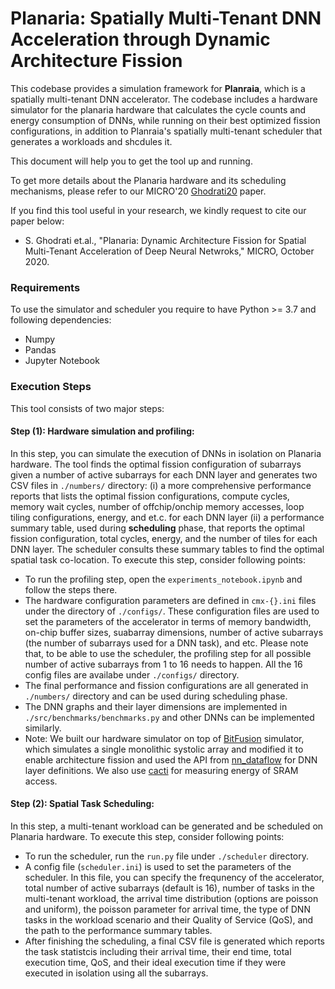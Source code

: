 # Planaria: Spatially Multi-Tenant DNN Acceleration through Dynamic Architecture Fission

This codebase provides a simulation framework for **Planraia**, which is a spatially multi-tenant DNN accelerator. The codebase includes a hardware simulator for the planaria hardware that calculates the cycle counts and energy consumption of DNNs, while running on their best optimized fission configurations, in addition to Planraia's spatially multi-tenant scheduler that generates a workloads and shcdules it.

This document will help you to get the tool up and running.

To get more details about the Planaria hardware and its scheduling mechanisms, please refer to our MICRO'20 [Ghodrati20](https://www.microarch.org/micro53/papers/738300a681.pdf) paper.

If you find this tool useful in your research, we kindly request to cite our paper below:
* S. Ghodrati et.al., "Planaria: Dynamic Architecture Fission for Spatial Multi-Tenant Acceleration of Deep Neural Netwroks," MICRO, October 2020.

### Requirements
To use the simulator and scheduler you require to have Python >= 3.7 and following dependencies:
* Numpy
* Pandas
* Jupyter Notebook

### Execution Steps
This tool consists of two major steps:

#### Step (1): Hardware simulation and profiling:
In this step, you can simulate the execution of DNNs in isolation on Planaria hardware. The tool finds the optimal fission configuration of subarrays given a number of active subarrays for each DNN layer and generates two CSV files in `./numbers/` directory: (i) a more comprehensive performance reports that lists the optimal fission configurations, compute cycles, memory wait cycles, number of offchip/onchip memory accesses, loop tiling configurations, energy, and et.c. for each DNN layer (ii) a performance summary table, used during **scheduling** phase, that reports the optimal fission configuration, total cycles, energy, and the number of tiles for each DNN layer. The scheduler consults these summary tables to find the optimal spatial task co-location. To execute this step, consider following points:
* To run the profiling step, open the `experiments_notebook.ipynb` and follow the steps there.
* The hardware configuration parameters are defined in `cmx-{}.ini` files under the directory of `./configs/`. These configuration files are used to set the parameters of the accelerator in terms of memory bandwidth, on-chip buffer sizes, suabarray dimensions, number of active subarrays (the number of subarrays used for a DNN task), and etc. Please note that, to be able to use the scheduler, the profiling step for all possible number of active subarrays from 1 to 16 needs to happen. All the 16 config files are availabe under `./configs/` directory.
* The final performance and fission configurations are all generated in `./numbers/` directory and can be used during scheduling phase.
* The DNN graphs and their layer dimensions are implemented in `./src/benchmarks/benchmarks.py` and other DNNs can be implemented similarly.
* Note: We built our hardware simulator on top of [BitFusion](https://github.com/hsharma35/bitfusion) simulator, which simulates a single monolithic systolic array and modified it to enable architecture fission and used the API from [nn_dataflow](https://github.com/stanford-mast/nn_dataflow) for DNN layer definitions. We also use [cacti](https://github.com/HewlettPackard/cacti) for measuring energy of SRAM access.

#### Step (2): Spatial Task Scheduling:
In this step, a multi-tenant workload can be generated and be scheduled on Planaria hardware. To execute this step, consider following points:
* To run the scheduler, run the `run.py` file under `./scheduler` directory.
* A config file (`scheduler.ini`) is used to set the parameters of the scheduler. In this file, you can specify the frequnency of the accelerator, total number of active subarrays (default is 16), number of tasks in the multi-tenant workload, the arrival time distribution (options are poisson and uniform), the poisson parameter for arrival time, the type of DNN tasks in the workload scenario and their Quality of Service (QoS), and the path to the performance summary tables.
* After finishing the scheduling, a final CSV file is generated which reports the task statistcis including their arrival time, their end time, total execution time, QoS, and their ideal execution time if they were executed in isolation using all the subarrays.






